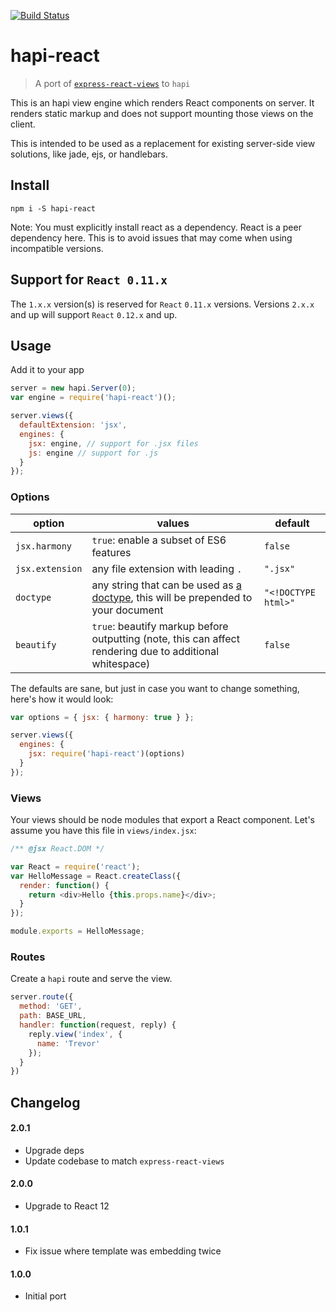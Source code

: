 [![Build Status](https://travis-ci.org/landau/hapi-react.svg)](https://travis-ci.org/landau/hapi-react)

hapi-react
==========

> A port of [`express-react-views`](https://github.com/reactjs/express-react-views) to `hapi`

This is an hapi view engine which renders React components on server. It renders static markup and does not support mounting those views on the client.

This is intended to be used as a replacement for existing server-side view solutions, like jade, ejs, or handlebars.

## Install

`npm i -S hapi-react`

Note: You must explicitly install react as a dependency. React is a peer dependency here. This is to avoid issues that may come when using incompatible versions.

## Support for `React 0.11.x`

The `1.x.x` version(s) is reserved for `React` `0.11.x` versions. Versions `2.x.x` and up will support `React` `0.12.x` and up.

## Usage

Add it to your app

```js
server = new hapi.Server(0);
var engine = require('hapi-react')();

server.views({
  defaultExtension: 'jsx',
  engines: {
    jsx: engine, // support for .jsx files
    js: engine // support for .js
  }
});
```

### Options

option | values | default
-------|--------|--------
`jsx.harmony` | `true`: enable a subset of ES6 features | `false`
`jsx.extension` | any file extension with leading `.` | `".jsx"`
`doctype` | any string that can be used as [a doctype](http://en.wikipedia.org/wiki/Document_type_declaration), this will be prepended to your document | `"<!DOCTYPE html>"`
`beautify` | `true`: beautify markup before outputting (note, this can affect rendering due to additional whitespace) | `false`

The defaults are sane, but just in case you want to change something, here's how it would look:

```js
var options = { jsx: { harmony: true } };

server.views({
  engines: {
    jsx: require('hapi-react')(options)
  }
});
```

### Views

Your views should be node modules that export a React component. Let's assume you have this file in `views/index.jsx`:

```js
/** @jsx React.DOM */

var React = require('react');
var HelloMessage = React.createClass({
  render: function() {
    return <div>Hello {this.props.name}</div>;
  }
});

module.exports = HelloMessage;
```

### Routes

Create a `hapi` route and serve the view.

```js
server.route({
  method: 'GET',
  path: BASE_URL,
  handler: function(request, reply) {
    reply.view('index', {
      name: 'Trevor'
    });
  }
})
```

## Changelog

#### 2.0.1
- Upgrade deps
- Update codebase to match `express-react-views`

#### 2.0.0

- Upgrade to React 12

#### 1.0.1

- Fix issue where template was embedding twice

#### 1.0.0 

- Initial port
